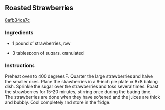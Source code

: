 ## Roasted Strawberries

[8afb34ca7c](http://tastykitchen.com/recipes/desserts/roasted-strawberries/)

### Ingredients

 - 1 pound of strawberries, raw

 - 3 tablespoon of sugars, granulated

### Instructions

Preheat oven to 400 degrees F. Quarter the large strawberries and halve the smaller ones. Place the strawberries in a 9-inch pie plate or 8x8 baking dish. Sprinkle the sugar over the strawberries and toss several times. Roast the strawberries for 15-20 minutes, stirring once during the baking time. The strawberries are done when they have softened and the juices are thick and bubbly. Cool completely and store in the fridge.